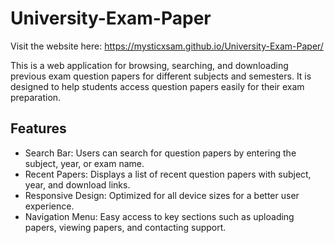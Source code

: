 # University-Exam-Paper

Visit the website here: https://mysticxsam.github.io/University-Exam-Paper/

This is a web application for browsing, searching, and downloading previous exam question papers for different subjects and semesters. It is designed to help students access question papers easily for their exam preparation.

## Features
- Search Bar: Users can search for question papers by entering the subject, year, or exam name.
- Recent Papers: Displays a list of recent question papers with subject, year, and download links.
- Responsive Design: Optimized for all device sizes for a better user experience.
- Navigation Menu: Easy access to key sections such as uploading papers, viewing papers, and contacting support.

